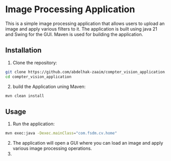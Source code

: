 # Image Processing Application
This is a simple image processing application that allows users to upload an image and apply various filters to it. The application is built using java 21 and Swing for the GUI.
Maven is used for building the application.

## Installation

1. Clone the repository:

```bash
git clone https://github.com/abdelhak-zaaim/compter_vision_application.git
cd compter_vision_application
```

2. build the Application uning Maven:

```bash
mvn clean install
```

## Usage

1. Run the application:

```bash
mvn exec:java -Dexec.mainClass="com.fsdm.cv.home"
```
2. The application will open a GUI where you can load an image and apply various image processing operations.
3. 